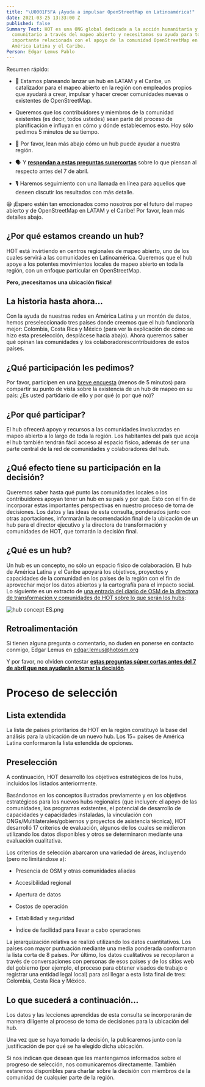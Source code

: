 ```yaml
---
title: "\U0001F5FA ¡Ayuda a impulsar OpenStreetMap en Latinoamérica!"
date: 2021-03-25 13:33:00 Z
published: false
Summary Text: HOT es una ONG global dedicada a la acción humanitaria y el desarrollo
  comunitario a través del mapeo abierto y necesitamos su ayuda para tomar una decisión
  importante relacionada con el apoyo de la comunidad OpenStreetMap en la región de
  América Latina y el Caribe.
Person: Edgar Lemus Pablo
---
```


Resumen rápido:

* 🚀 Estamos planeando lanzar un hub en LATAM y el Caribe, un catalizador para el mapeo abierto en la región con empleados propios que ayudará a crear, impulsar y hacer crecer comunidades nuevas o existentes de OpenStreetMap.

* Queremos que los contribuidores y miembros de la comunidad existentes (es decir, todos ustedes) sean parte del proceso de planificación e influyan en cómo y dónde establecemos esto. Hoy sólo pedimos 5 minutos de su tiempo.

* 📖 Por favor, lean más abajo cómo un hub puede ayudar a nuestra región.

* 🗣 Y [**respondan a estas preguntas supercortas**](https://forms.gle/K6Tg3ZNpHkjvwn528) sobre lo que piensan al respecto antes del 7 de abril.

* 🎙 Haremos seguimiento con una llamada en línea para aquellos que deseen discutir los resultados con más detalle.

😄 ¡Espero estén tan emocionados como nosotros por el futuro del mapeo abierto y de OpenStreetMap en LATAM y el Caribe! Por favor, lean más detalles abajo.


## ¿Por qué estamos creando un hub?

HOT está invirtiendo en centros regionales de mapeo abierto, uno de los cuales servirá a las comunidades en Latinoamérica. Queremos que el hub apoye a los potentes movimientos locales de mapeo abierto en toda la región, con un enfoque particular en OpenStreetMap.

**Pero, ¡necesitamos una ubicación física!**

## La historia hasta ahora...

Con la ayuda de nuestras redes en América Latina y un montón de datos, hemos preseleccionado tres países donde creemos que el hub funcionaría mejor: Colombia, Costa Rica y México (para ver la explicación de cómo se hizo esta preselección, desplácese hacia abajo). Ahora queremos saber qué opinan las comunidades y los colaboradorescontribuidores de estos países.

## ¿Qué participación les pedimos?

Por favor, participen en una [breve encuesta](https://forms.gle/K6Tg3ZNpHkjvwn528) (menos de 5 minutos) para compartir su punto de vista sobre la existencia de un hub de mapeo en su país: ¿Es usted partidario de ello y por qué (o por qué no)?

## ¿Por qué participar?

El hub ofrecerá apoyo y recursos a las comunidades involucradas en mapeo abierto a lo largo de toda la región. Los habitantes del país que acoja el hub también tendrán fácil acceso al espacio físico, además de ser una parte central de la red de comunidades y colaboradores del hub.

## ¿Qué efecto tiene su participación en la decisión?

Queremos saber hasta qué punto las comunidades locales o los contribuidores apoyan tener un hub en su país y por qué. Esto con el fin de incorporar estas importantes perspectivas en nuestro proceso de toma de decisiones. Los datos y las ideas de esta consulta, ponderados junto con otras aportaciones, informarán la recomendación final de la ubicación de un hub para el director ejecutivo y la directora de transformación y comunidades de HOT, que tomarán la decisión final.

## ¿Qué es un hub?

Un hub es un concepto, no sólo un espacio físico de colaboración. El hub de América Latina y el Caribe apoyará los objetivos, proyectos y capacidades de la comunidad en los países de la región con el fin de aprovechar mejor los datos abiertos y la cartografía para el impacto social. Lo siguiente es un extracto de [una entrada del diario de OSM de la directora de transformación y comunidades de HOT sobre lo que serán los hubs](https://www.openstreetmap.org/user/RebeccaF/diary/395774):

![hub concept ES.png](/uploads/hub%20concept%20ES.png)

## Retroalimentación

Si tienen alguna pregunta o comentario, no duden en ponerse en contacto conmigo, Edgar Lemus en [edgar.lemus@hotosm.org](mailto:edgar.lemus@hotosm.org)

Y por favor, no olviden contestar [**estas preguntas súper cortas antes del 7 de abril que nos ayudarán a tomar la decisión**](https://forms.gle/K6Tg3ZNpHkjvwn528).

# Proceso de selección

## Lista extendida

La lista de países prioritarios de HOT en la región constituyó la base del análisis para la ubicación de un nuevo hub. Los 15+ países de América Latina conformaron la lista extendida de opciones.

## Preselección

A continuación, HOT desarrolló los objetivos estratégicos de los hubs, incluidos los listados anteriormente.

Basándonos en los conceptos ilustrados previamente y en los objetivos estratégicos para los nuevos hubs regionales (que incluyen: el apoyo de las comunidades, los programas existentes, el potencial de desarrollo de capacidades y capacidades instaladas, la vinculación con ONGs/Multilaterales/gobiernos y proyectos de asistencia técnica), HOT desarrolló 17 criterios de evaluación, algunos de los cuales se midieron utilizando los datos disponibles y otros se determinaron mediante una evaluación cualitativa.

Los criterios de selección abarcaron una variedad de áreas, incluyendo (pero no limitándose a):

* Presencia de OSM y otras comunidades aliadas

* Accesibilidad regional

* Apertura de datos

* Costos de operación

* Estabilidad y seguridad

* Índice de facilidad para llevar a cabo operaciones

La jerarquización relativa se realizó utilizando los datos cuantitativos. Los países con mayor puntuación mediante una media ponderada conformaron la lista corta de 8 países. Por último, los datos cualitativos se recopilaron a través de conversaciones con personas de esos países y de los sitios web del gobierno (por ejemplo, el proceso para obtener visados de trabajo o registrar una entidad legal local) para así llegar a esta lista final de tres: Colombia, Costa Rica y México.

## Lo que sucederá a continuación...

Los datos y las lecciones aprendidas de esta consulta se incorporarán de manera diligente al proceso de toma de decisiones para la ubicación del hub.

Una vez que se haya tomado la decisión, la publicaremos junto con la justificación de por qué se ha elegido dicha ubicación.

Si nos indican que desean que les mantengamos informados sobre el progreso de selección, nos comunicaremos directamente. También estaremos disponibles para charlar sobre la decisión con miembros de la comunidad de cualquier parte de la región.